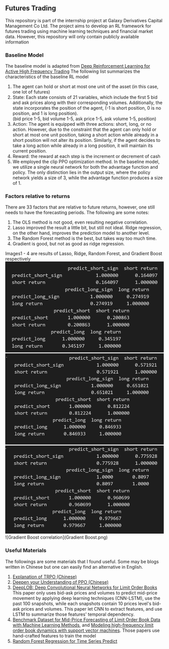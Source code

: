 ## Futures Trading 
This repository is part of the internship project at Galaxy Derivatives Capital Management Co Ltd. The project aims to develop an RL framework for futures trading using machine learning techniques and financial market data. However, this repository will only contain publicly available information
### Baseline Model
The baseline model is adapted from [Deep Reinforcement Learning for Active High Frequency Trading](https://arxiv.org/pdf/2101.07107.pdf) The following list summarizes the characteristics of the baseline RL model
1. The agent can hold or short at most one unit of the asset (in this case, one lot of futures)
2. State: Each state consists of 21 variables, which include the first 5 bid and ask prices along with their corresponding volumes. Additionally, the state incorporates the position of the agent, (-1 is short position, 0 is no position, and 1 is long position). <br>
  (bid price 1-5, bid volume 1-5, ask price 1-5, ask volume 1-5, position)
3. Action: The agent is equipped with three actions: short, long, or no action. However, due to the constraint that the agent can only hold or short at most one unit position, taking a short action while already in a short position will not alter its position. Similarly, if the agent decides to take a long action while already in a long position, it will maintain its current position.
4. Reward: the reward at each step is the increment or decrement of cash
5. We employed the clip PPO optimization method. In the baseline model, we utilize a single neural network for both the advantage function and policy. The only distinction lies in the output size, where the policy network yields a size of 3, while the advantage function produces a size of 1.

### Factors relative to returns
There are 33 factors that are relative to future returns, however, one still needs to have the forecasting periods. The following are some notes:
1. The OLS method is not good, even resulting negative correlation.
2. Lasso improved the result a little bit, but still not ideal. Ridge regression, on the other hand, improves the prediction model to another level. 
3. The Random Forest method is the best, but takes way too much time. 
4. Gradient is good, but not as good as ridge regression.

Images1 - 4 are results of Lasso, Ridge, Random Forest, and Gradient Boost respectively
![Lasso Regression Correlation](Lasso_correlation.png)
![Ridge Regression Correlation](Ridge_correlation.png)
![Random Forest correlation](RandomForest.png)
![Gradient Boost correlation](Gradient Boost.png)

### Useful Materials
The followings are some materials that I found useful. Some may be blogs written in Chinese but one can easily find an alternative in English. 
1. [Explanation of TRPO (Chinese)](https://www.zhihu.com/question/366605427/answer/1048153125)
2. [Deepen your Understanding of PPO (Chinese)](https://zhuanlan.zhihu.com/p/614115887)
3. [DeepLOB: Deep Convolutional Neural Networks for Limit Order Books](https://arxiv.org/pdf/1808.03668.pdf)
This paper only uses bid-ask prices and volumes to predict mid-price movement by applying deep learning techniques (CNN-LSTM), use the past 100 snapshots, while each snapshots contain 10 prices level's bid-ask prices and volumes. This paper let CNN to extract features, and use LSTM to summarize those features' temporal dependency.
4. [Benchmark Dataset for Mid-Price Forecasting of Limit Order Book Data with Machine Learning Methods](https://arxiv.org/pdf/1705.03233.pdf), and [Modeling high-frequency limit order book dynamics with support vector machines](https://www.math.fsu.edu/~aluffi/archive/paper462.pdf). Those papers use hand-crafted features to train the model
5. [Random Forest Regression for Time Series Predict](https://www.kaggle.com/code/pbizil/random-forest-regression-for-time-series-predict)
   
